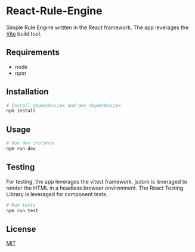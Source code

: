 # React-Rule-Engine

Simple Rule Engine written in the React framework. The app leverages the [Vite](https://vitejs.dev/guide/#trying-vite-online) build tool. 

## Requirements
- node
- npm

## Installation
```Bash
# Install dependencies and dev dependencies
npm install
```

## Usage
```Bash
# Run dev instance
npm run dev
```

## Testing
For testing, the app leverages the vitest framework. jsdom is leveraged to render the HTML in a headless browser environment. The React Testing Library is leveraged for component tests. 

```Bash
# Run tests
npm run test
```
## License

[MIT](https://choosealicense.com/licenses/mit/)